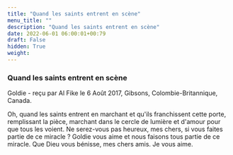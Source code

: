```yaml
---
title: "Quand les saints entrent en scène"
menu_title: ""
description: "Quand les saints entrent en scène"
date: 2022-06-01 06:00:01+00:79
draft: False
hidden: True
weight:
---
```

### Quand les saints entrent en scène

Goldie - reçu par Al Fike le 6 Août 2017, Gibsons, Colombie-Britannique, Canada.

Oh, quand les saints entrent en marchant et qu'ils franchissent cette porte, remplissant la pièce, marchant dans le cercle de lumière et d'amour pour que tous les voient. Ne serez-vous pas heureux, mes chers, si vous faites partie de ce miracle ? Goldie vous aime et nous faisons tous partie de ce miracle. Que Dieu vous bénisse, mes chers amis. Je vous aime.
